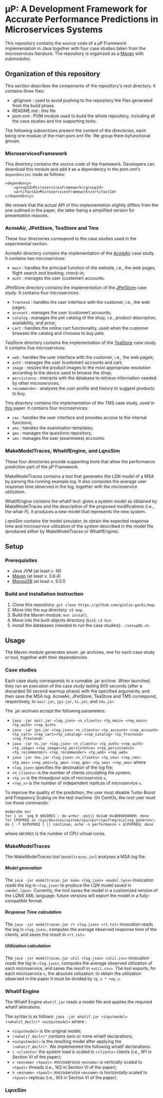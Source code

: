 # μP: A Development Framework for Accurate Performance Predictions in Microservices Systems

This repository contains the source code of a μP Framework implementation in Java together with four case studies taken from the microservices literature. The repository is organized as a [Maven](https://maven.apache.org/) with submodules.

## Organization of this repository

This section describes the components of the repository's root directory. It contains three files: 
* .gitignore : used to avoid pushing to the repository the files generated from the build phase.
* README.md : this file
* pom.xml : POM module used to build the whole repository, including all the case studies and the supporting tools.

The following subsections present the content of the directories, each being one module of the main pom.xml file. We group them byfunctional groups.

### MicroservicesFramework

This directory contains the source code of the framework. Developers can download this module and add it as a dependency in the pom.xml's `dependencies` node as follows:
```
<dependency>
    <groupId>MicroservicesFramework</groupId>
    <artifactId>MicroservicesFramework</artifactId>
</dependency>
```
We remark that the actual API of this implementation slightly differs from the one outlined in the paper, the latter being a simplified version for presentation reasons.

### AcmeAir, JPetStore, TeaStore and Tms

These four directories correspond to the case studies used in the experimental section.

AcmeAir directory contains the implementation of the [AcmeAir](https://github.com/acmeair/acmeair) case study. It contains two microservices: 
* `main` : handles the principal function of the website, i.e., the web pages, flight search and booking, check-in;
* `auth` : manages the user (customer) accounts.

JPetStore directory contains the implementation of the [JPetStore](https://oceanrep.geomar.de/46706/) case study. It contains four microservices: 
* `frontend` : handles the user interface with the customer, i.e., the web pages;
* `account` : manages the user (customer) accounts;
* `catalog` : manages the pet catalog of the shop, i.e., product description, availability, and price;
* `cart` : handles the online cart functionality, used when the customer browses the catalog and chooses to buy pets.

TeaStore directory contains the implementation of the [TeaStore](https://ieeexplore.ieee.org/abstract/document/8526888) case study. It contains five microservices: 
* `web` : handles the user interface with the customer, i.e., the web pages;
* `auth` : manages the user (customer) accounts and cart;
* `image` : resizes the product images to the most appropriate resolution according to the device used to browse the shop;
* `persistence` : interacts with the database to retrieve information needed by other microservices;
* `recommender` : analyses the user profile and history to suggest products to buy.

Tms directory contains the implementation of the TMS case study, used in [this](https://www.mdpi.com/2076-3417/10/21/7800) paper. It contains four microservices: 
* `cms` : handles the user interface and provides access to the internal functions;
* `ems` : handles the examination templates;
* `qms` : manages the questions repository;
* `ums` : manages the user (examinees) accounts.

### MakeModelTraces, WhatifEngine, and LqnxSim

These four directories provide supporting tools that allow the performance prediction part of the μP Framework.

MakeModelTraces contains a tool that generates the LQN model of a MSA by parsing the running example log. It also computes the average user response time observed in the log, together with the microservice utilization.

WhatifEngine contains the whatif tool: given a system model as obtained by MakeModelTraces and the description of the proposed modifications (i.e., the what-if), it produces a new model that represents the new system.

LqnxSim contains the model simulator, to obtain the expected response time and microservice utilization of the system described in the model file (produced either by MakeModelTraces or WhatifEngine).

## Setup

### Prerequisites

* Java JVM (at least v. 16)
* [Maven](https://maven.apache.org/) (at least v. 3.8.4)
* [MongoDB](https://www.mongodb.com) (at least v. 5.0.1)

### Build and installation instruction

1. Clone this repository: `git clone https://github.com/giulio-garbi/mup`.
2. Move into the `mup` directory: `cd mup`.
3. Build the Maven module: `mvn install`.
4. Move into the built objects directory (`bin`): `cd bin`.
5. Install the databases (needed to run the case studies): `./setupDb.sh`.

## Usage

The Maven module generates seven .jar archives, one for each case study or tool, together with their dependencies. 

### Case studies

Each case study corresponds to a runnable .jar archive. When launched, they run an execution of the case study lasting 600 seconds (after a discarded 50 second warmup phase) with the specified arguments, and then save the MSA log. AcmeAir, JPetStore, TeaStore and TMS correspond, respectively, to `aair.jar`, `jps.jar`, `ts.jar`, and `tms.jar`.

The .jar archives accept the following parameters:
* `java -jar aair.jar <log.json> <n_clients> <tp_main> <rep_main> <tp_auth> <rep_auth>`
* `java -jar jps.jar <log.json> <n_clients> <tp_account> <rep_account> <tp_cart> <rep_cart><tp_catalog> <rep_catalog> <tp_frontend> <rep_frontend>`
* `java -jar ts.jar <log.json> <n_clients> <tp_auth> <rep_auth> <tp_image> <rep_image><tp_persistence> <rep_persistence> <tp_recommender> <rep_recommender> <tp_web> <rep_web>`
* `java -jar tms.jar <log.json> <n_clients> <tp_cms> <rep_cms> <tp_ems> <rep_ems><tp_qms> <rep_qms> <tp_ums> <rep_ums>`
where
* `<log.json>` specifies the destination of the log file;
* `<n_clients>` is the number of clients circulating the system; 
* `<tp_x>` is the threadpool size of microservice `x`;
* `<rep_x>` is the number of independent replicas of microservice `x`.

To improve the quality of the prediction, the user must disable Turbo Boost and Frequency Scaling on the test machine. On CentOs, the root user must run those commands:
```
modprobe msr
for i in `seq 0 $NCORES`; do wrmsr -p${i} 0x1a0 0x4000850089; done
for CPUFREQ in /sys/devices/system/cpu/cpu*/cpufreq/scaling_governor; do [ -f $CPUFREQ ] || continue; echo -n performance > $CPUFREQ; done
```
where `$NCORES` is the number of CPU virtual cores.


### MakeModelTraces

The MakeModelTraces tool (`modeltraces.jar`) analyses a MSA log file.

##### Model generation

The `java -jar modeltraces.jar make <log.json> <model.lqnx>` invocation reads the log in `<log.json>` to produce the LQN model saved in `<model.lqnx>`. Currently, the tool saves the model in a customized version of the LQNS XML language: future versions will export the model in a fully-compatible format.

##### Response Time calculation

The `java -jar modeltraces.jar rt <log.json> <rt.txt>` invocation reads the log in `<log.json>`, computes the average observed response time of the clients, and saves the result in `<rt.txt>`.

##### Utilization calculation

The `java -jar modeltraces.jar util <log.json> <util.csv>` invocation reads the log in `<log.json>`, computes the average observed utilization of each microservice, and saves the result in `<util.csv>`. The tool exports, for each microservice `x`, the absolute utilization: to obtain the utilization observed in the paper it must be divided by `tp_x * rep_x`.

### Whatif Engine

The Whatif Engine `whatif.jar` reads a model file and applies the required whatif alterations.

The syntax is as follows: `java -jar whatif.jar <inputmodel> (<whatif_decl>)* <outputmodel>` where :
* `<inputmodel>` is the original model;
* `(<whatif_decl>)*` contains zero or more whatif declarations;
* `<outputmodel>` is the resulting model after applying the `(<whatif_decl>)*`.
We implemented the following whatif declarations:
* `c <clients>`: the system load is scaled to `<clients>` clients (i.e., W1 in Section VI of the paper);
* `v <msname> <tpool>`: microservice `<msname>` is vertically scaled to `<tpool>` threads (i.e., W2 in Section VI of the paper);
* `h <msname> <tpool>`: microservice `<msname>` is horizontally scaled to `<tpool>` replicas (i.e., W3 in Section VI of the paper).

### LqnxSim
